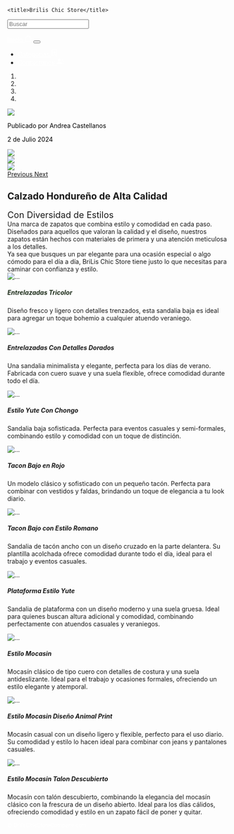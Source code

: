 <!doctype html>
<html lang="es">
  <head>
    <meta charset="utf-8">
    <meta name="viewport" content="width=device-width, initial-scale=1, shrink-to-fit=no">
    <link rel="stylesheet" href="css/bootstrap.min.css">

    <title>Brilis Chic Store</title>
  </head>
  <body>
    <div class="container-fluid pt-5">
      <div class="row fixed-top bg-dark">
        <div class="col-6 d-flex justify-content-start ">
          <form class="form-inline my-2 my-lg-0 ">
            <input class="form-control mr-sm-2" type="search" placeholder="Buscar" aria-label="Search">
          </form>
        </div>
        <div class="col-6">
          <nav class="navbar navbar-expand-md navbar-light d-flex justify-content-end">
            <a class="navbar-brand" style="color:white" href="Inicio.html">Inicio
              <svg xmlns="http://www.w3.org/2000/svg" width="16" height="16" fill="currentColor" class="bi bi-house" viewBox="0 0 16 16">
                <path fill-rule="evenodd" d="M2 13.5V7h1v6.5a.5.5 0 0 0 .5.5h9a.5.5 0 0 0 .5-.5V7h1v6.5a1.5 1.5 0 0 1-1.5 1.5h-9A1.5 1.5 0 0 1 2 13.5zm11-11V6l-2-2V2.5a.5.5 0 0 1 .5-.5h1a.5.5 0 0 1 .5.5z"/>
                <path fill-rule="evenodd" d="M7.293 1.5a1 1 0 0 1 1.414 0l6.647 6.646a.5.5 0 0 1-.708.708L8 2.207 1.354 8.854a.5.5 0 1 1-.708-.708L7.293 1.5z"/>
              </svg>
            </a>
            <button class="navbar-toggler" type="button" data-toggle="collapse" data-target="#menu" aria-controls="menu" aria-expanded="false" aria-label="Toggle navigation">
              <span class="navbar-toggler-icon"></span>
            </button>
            <div class="collapse navbar-collapse" id="menu">
              <ul class="navbar-nav mr-auto">
                <li class="nav-item active">
                  <a class="nav-link" style="color:white" href="categorias.html">Categorias
                    <svg xmlns="http://www.w3.org/2000/svg" width="16" height="16" fill="currentColor" class="bi bi-bookmark-star" viewBox="0 0 16 16">
                      <path d="M7.84 4.1a.178.178 0 0 1 .32 0l.634 1.285a.178.178 0 0 0 .134.098l1.42.206c.145.021.204.2.098.303L9.42 6.993a.178.178 0 0 0-.051.158l.242 1.414a.178.178 0 0 1-.258.187l-1.27-.668a.178.178 0 0 0-.165 0l-1.27.668a.178.178 0 0 1-.257-.187l.242-1.414a.178.178 0 0 0-.05-.158l-1.03-1.001a.178.178 0 0 1 .098-.303l1.42-.206a.178.178 0 0 0 .134-.098L7.84 4.1z"/>
                      <path d="M2 2a2 2 0 0 1 2-2h8a2 2 0 0 1 2 2v13.5a.5.5 0 0 1-.777.416L8 13.101l-5.223 2.815A.5.5 0 0 1 2 15.5V2zm2-1a1 1 0 0 0-1 1v12.566l4.723-2.482a.5.5 0 0 1 .554 0L13 14.566V2a1 1 0 0 0-1-1H4z"/>
                    </svg>
                  </a>
                </li>
                <li class="nav-item">
                  <a class="nav-link" style="color:white" href="contactenos.html">Contactenos
                    <svg xmlns="http://www.w3.org/2000/svg" width="16" height="16" fill="currentColor" class="bi bi-person-lines-fill" viewBox="0 0 16 16">
                      <path d="M6 8a3 3 0 1 0 0-6 3 3 0 0 0 0 6zm-5 6s-1 0-1-1 1-4 6-4 6 3 6 4-1 1-1 1H1zM11 3.5a.5.5 0 0 1 .5-.5h4a.5.5 0 0 1 0 1h-4a.5.5 0 0 1-.5-.5zm.5 2.5a.5.5 0 0 0 0 1h4a.5.5 0 0 0 0-1h-4zm2 3a.5.5 0 0 0 0 1h2a.5.5 0 0 0 0-1h-2zm0 3a.5.5 0 0 0 0 1h2a.5.5 0 0 0 0-1h-2z"/>
                    </svg>
                  </a>
                </li>
              </ul>
            </div>
          </nav>
        </div>
      </div>
      <div class="container-fluid px-0">
        <div id="carouselExampleCaptions" class="carousel slide" data-ride="carousel">
          <ol class="carousel-indicators">
            <li data-target="#carouselExampleCaptions" data-slide-to="0" class="active"></li>
            <li data-target="#carouselExampleCaptions" data-slide-to="1"></li>
            <li data-target="#carouselExampleCaptions" data-slide-to="2"></li>
            <li data-target="#carouselExampleCaptions" data-slide-to="3"></li>
          </ol>
          <div class="carousel-inner">
            <div class="carousel-item active">
              <img src="img/carrusel1.jpg" class="d-block w-100">
              <div class="carousel-caption d-none d-md-block">
                  <p style="color: black">Publicado por Andrea Castellanos</p>
                  <p style="color: black">2 de Julio 2024</p>
              </div>
            </div>
            <div class="carousel-item">
              <img src="img/carrusel2.jpg" class="d-block w-100">
              <div class="carousel-caption d-none d-md-block">
              </div>
            </div>
            <div class="carousel-item">
              <img src="img/carrusel3.jpg" class="d-block w-100">
              <div class="carousel-caption d-none d-md-block">
              </div>
            </div>
            <div class="carousel-item">
              <img src="img/carrusel4.jpg" class="d-block w-100">
              <div class="carousel-caption d-none d-md-block">
              </div>
            </div>
          </div>
          <a class="carousel-control-prev" href="#carouselExampleCaptions" role="button" data-slide="prev">
            <span class="carousel-control-prev-icon" aria-hidden="true"></span>
            <span class="sr-only">Previous</span>
          </a>
          <a class="carousel-control-next" href="#carouselExampleCaptions" role="button" data-slide="next">
            <span class="carousel-control-next-icon" aria-hidden="true"></span>
            <span class="sr-only">Next</span>
          </a>
        </div>
      </div>
      <div class="container pt-4">
        <div class="row">
          <div class="col-12 d-flex justify-content-center">
            <h2>Calzado Hondureño de Alta Calidad</h2>
          </div>
        </div>
      </div>
      <div class="container pt-4">
        <div class="row">
          <div class="col-12 d-flex justify-content-center" style="font-size: 20px">
            Con Diversidad de Estilos
          </div>
        </div>
      </div>
      <div class="container pt-4">
        <div class="row">
            <div class="col-12 text-center">
                Una marca de zapatos que combina estilo y comodidad en cada paso. Diseñados para aquellos que valoran la calidad y el diseño, nuestros zapatos están hechos con materiales de primera y una atención meticulosa a los detalles.
            </div>
        </div>
      </div>
      </div>
       <div class="container pt-4">
        <div class="row">
            <div class="col-12 text-center">
                Ya sea que busques un par elegante para una ocasión especial o algo cómodo para el día a día, BriLis Chic Store tiene justo lo que necesitas para caminar con confianza y estilo.
            </div>
        </div>
      </div>
      <div class="container-fluid">
        <div class="row mt-4">
          <div class="col-12">
            <div class="card-deck">
              <div class="card">
                <img src="img/s1.jpg" class="card-img-top" alt="...">
                <div class="card-body">
                  <h5 class="card-title" style="color: #1A2A17">Entrelazadas Tricolor</h5>
                  <p class="card-text">Diseño fresco y ligero con detalles trenzados, esta sandalia baja es ideal para agregar un toque bohemio a cualquier atuendo veraniego.</p>
                </div>
              </div>
              <div class="card">
                <img src="img/s2.jpg" class="card-img-top" alt="...">
                <div class="card-body">
                  <h5 class="card-title">Entrelazadas Con Detalles Dorados</h5>
                  <p class="card-text">Una sandalia minimalista y elegante, perfecta para los días de verano. Fabricada con cuero suave y una suela flexible, ofrece comodidad durante todo el día.</p>
                </div>
              </div>
              <div class="card">
                <img src="img/s3.jpg" class="card-img-top" alt="...">
                <div class="card-body">
                  <h5 class="card-title">Estilo Yute Con Chongo</h5>
                  <p class="card-text">Sandalia baja sofisticada. Perfecta para eventos casuales y semi-formales, combinando estilo y comodidad con un toque de distinción.</p>
                </div>
              </div>
            </div>
          </div>
        </div>
        <div class="row mt-4">
          <div class="col-12">
            <div class="card-deck">
              <div class="card">
                <img src="img/s4.jpg" class="card-img-top" alt="...">
                <div class="card-body">
                  <h5 class="card-title">Tacon Bajo en Rojo</h5>
                  <p class="card-text">Un modelo clásico y sofisticado con un pequeño tacón. Perfecta para combinar con vestidos y faldas, brindando un toque de elegancia a tu look diario.</p>
                </div>
              </div>
              <div class="card">
                <img src="img/s5.jpg" class="card-img-top" alt="...">
                <div class="card-body">
                  <h5 class="card-title">Tacon Bajo con Estilo Romano</h5>
                  <p class="card-text">Sandalia de tacón ancho con un diseño cruzado en la parte delantera. Su plantilla acolchada ofrece comodidad durante todo el día, ideal para el trabajo y eventos casuales.</p>
                </div>
              </div>
              <div class="card">
                <img src="img/s6.jpg" class="card-img-top" alt="...">
                <div class="card-body">
                  <h5 class="card-title">Plataforma Estilo Yute</h5>
                  <p class="card-text">Sandalia de plataforma con un diseño moderno y una suela gruesa. Ideal para quienes buscan altura adicional y comodidad, combinando perfectamente con atuendos casuales y veraniegos.</p>
                </div>
              </div>
            </div>
          </div>
        </div>
        <div class="row mt-4">
          <div class="col-12">
            <div class="card-deck">
              <div class="card">
                <img src="img/s7.jpg" class="card-img-top" alt="...">
                <div class="card-body">
                  <h5 class="card-title">Estilo Mocasin</h5>
                  <p class="card-text">Mocasín clásico de tipo cuero con detalles de costura y una suela antideslizante. Ideal para el trabajo y ocasiones formales, ofreciendo un estilo elegante y atemporal.</p>
                </div>
              </div>
              <div class="card">
                <img src="img/s8.jpg" class="card-img-top" alt="...">
                <div class="card-body">
                  <h5 class="card-title">Estilo Mocasin Diseño Animal Print</h5>
                  <p class="card-text"> Mocasín casual con un diseño ligero y flexible, perfecto para el uso diario. Su comodidad y estilo lo hacen ideal para combinar con jeans y pantalones casuales.</p>
                </div>
              </div>
              <div class="card">
                <img src="img/s9.jpg" class="card-img-top" alt="...">
                <div class="card-body">
                  <h5 class="card-title">Estilo Mocasin Talon Descubierto</h5>
                  <p class="card-text">Mocasín con talón descubierto, combinando la elegancia del mocasín clásico con la frescura de un diseño abierto. Ideal para los días cálidos, ofreciendo comodidad y estilo en un zapato fácil de poner y quitar.</p>
                </div>
              </div>
            </div>
          </div>
        </div>
      </div>
    </div> 
    <div class="container-fluid">
      <div class="row mt-4 bg-dark">
        <div class="col-12 d-flex align-items-center" style="font-size: 12px">
           <p style="color: white">© BrilisChicStoreCompany.com</p>
        </div>
      </div>
    </div>
    <script src="js/jquery-3.3.1.slim.min.js"></script>
    <script src="js/popper.min.js"></script>
    <script src="js/bootstrap.min.js"></script>
  </body>
</html>
